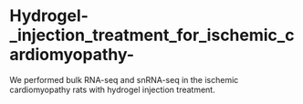 # Hydrogel-_injection_treatment_for_ischemic_cardiomyopathy-
We performed bulk RNA-seq and snRNA-seq in the ischemic cardiomyopathy rats with hydrogel injection treatment.
